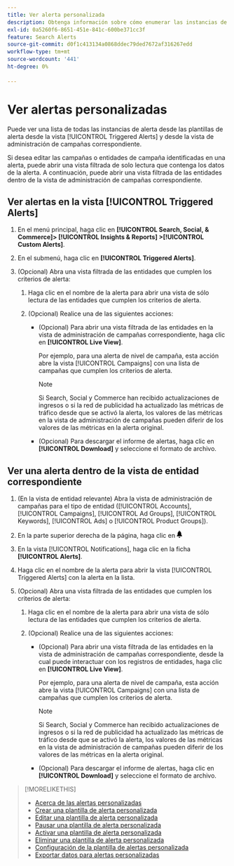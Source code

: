 ```yaml
---
title: Ver alerta personalizada
description: Obtenga información sobre cómo enumerar las instancias de alerta.
exl-id: 0a5260f6-8651-451e-841c-600be371cc3f
feature: Search Alerts
source-git-commit: d0f1c413134a0868ddec79ded7672af316267edd
workflow-type: tm+mt
source-wordcount: '441'
ht-degree: 0%

---
```


# Ver alertas personalizadas

Puede ver una lista de todas las instancias de alerta desde las plantillas de alerta desde la vista [!UICONTROL Triggered Alerts] y desde la vista de administración de campañas correspondiente.

Si desea editar las campañas o entidades de campaña identificadas en una alerta, puede abrir una vista filtrada de solo lectura que contenga los datos de la alerta. A continuación, puede abrir una vista filtrada de las entidades dentro de la vista de administración de campañas correspondiente.

## Ver alertas en la vista [!UICONTROL Triggered Alerts]

1. En el menú principal, haga clic en **[!UICONTROL Search, Social, & Commerce]> [!UICONTROL Insights & Reports] >[!UICONTROL Custom Alerts]**.

1. En el submenú, haga clic en **[!UICONTROL Triggered Alerts]**.

1. (Opcional) Abra una vista filtrada de las entidades que cumplen los criterios de alerta:

   1. Haga clic en el nombre de la alerta para abrir una vista de sólo lectura de las entidades que cumplen los criterios de alerta.

   1. (Opcional) Realice una de las siguientes acciones:

      * (Opcional) Para abrir una vista filtrada de las entidades en la vista de administración de campañas correspondiente, haga clic en **[!UICONTROL Live View]**.

        Por ejemplo, para una alerta de nivel de campaña, esta acción abre la vista [!UICONTROL Campaigns] con una lista de campañas que cumplen los criterios de alerta.

        >[!NOTE]
        >
        >Si Search, Social y Commerce han recibido actualizaciones de ingresos o si la red de publicidad ha actualizado las métricas de tráfico desde que se activó la alerta, los valores de las métricas en la vista de administración de campañas pueden diferir de los valores de las métricas en la alerta original.

      * (Opcional) Para descargar el informe de alertas, haga clic en **[!UICONTROL Download]** y seleccione el formato de archivo.

## Ver una alerta dentro de la vista de entidad correspondiente

1. (En la vista de entidad relevante) Abra la vista de administración de campañas para el tipo de entidad ([!UICONTROL Accounts], [!UICONTROL Campaigns], [!UICONTROL Ad Groups], [!UICONTROL Keywords], [!UICONTROL Ads] o [!UICONTROL Product Groups]).

1. En la parte superior derecha de la página, haga clic en ![Notificaciones](/help/search-social-commerce/assets/notifications-panel.png "Notificaciones")

1. En la vista [!UICONTROL Notifications], haga clic en la ficha **[!UICONTROL Alerts]**.

1. Haga clic en el nombre de la alerta para abrir la vista [!UICONTROL Triggered Alerts] con la alerta en la lista.

1. (Opcional) Abra una vista filtrada de las entidades que cumplen los criterios de alerta:

   1. Haga clic en el nombre de la alerta para abrir una vista de sólo lectura de las entidades que cumplen los criterios de alerta.

   1. (Opcional) Realice una de las siguientes acciones:

      * (Opcional) Para abrir una vista filtrada de las entidades en la vista de administración de campañas correspondiente, desde la cual puede interactuar con los registros de entidades, haga clic en **[!UICONTROL Live View]**.

        Por ejemplo, para una alerta de nivel de campaña, esta acción abre la vista [!UICONTROL Campaigns] con una lista de campañas que cumplen los criterios de alerta.

        >[!NOTE]
        >
        >Si Search, Social y Commerce han recibido actualizaciones de ingresos o si la red de publicidad ha actualizado las métricas de tráfico desde que se activó la alerta, los valores de las métricas en la vista de administración de campañas pueden diferir de los valores de las métricas en la alerta original.

      * (Opcional) Para descargar el informe de alertas, haga clic en **[!UICONTROL Download]** y seleccione el formato de archivo.


>[!MORELIKETHIS]
>
>* [Acerca de las alertas personalizadas](alert-about.md)
>* [Crear una plantilla de alerta personalizada](alert-template-create.md)
>* [Editar una plantilla de alerta personalizada](alert-template-edit.md)
>* [Pausar una plantilla de alerta personalizada](alert-template-pause.md)
>* [Activar una plantilla de alerta personalizada](alert-template-activate.md)
>* [Eliminar una plantilla de alerta personalizada](alert-template-delete.md)
>* [Configuración de la plantilla de alertas personalizada](alert-template-settings.md)
>* [Exportar datos para alertas personalizadas](alert-export-data.md)
